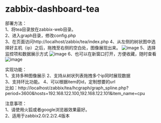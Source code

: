 zabbix-dashboard-tea
================
部署方法：  
	1、将tea目录放在zabbix-web目录。  
	2、进入graph目录，修改config.php  
	3、在页面访问http://localhost/zabbix/tea/index.php
	4、从左侧的树状图中选择好主机（ip）之后，拖拽至右侧的空白处，图像展现出来。
		![image](https://raw.githubusercontent.com/shanks1127/zabbix-dashboard/master/v2/image/1.jpg) 
	5、选择监控项和数据展示方式
		![image](https://raw.githubusercontent.com/shanks1127/zabbix-dashboard/master/v2/image/2.jpg)
	6、也可以在新窗口打开，方便收藏，随时查看
		![image](https://raw.githubusercontent.com/shanks1127/zabbix-dashboard/master/v2/image/3.jpg)   

实现功能：  
	1、支持多种图像展示
	2、支持从树状列表拖拽多个ip同时展现数据  
	3、支持环比功能。
	4、可以根据item的id，定制想要的url  
		比如：http://localhost/zabbix/tea/hcgraph/graph_spline.php?period=3600&hosts=192.168.122.100,192.168.122.101&item_name=cpu 
  
  
注意事项：  
	1、请使用火狐或者google浏览器效果最好。  
	2、适用于zabbix2.0/2.2/2.4版本  
